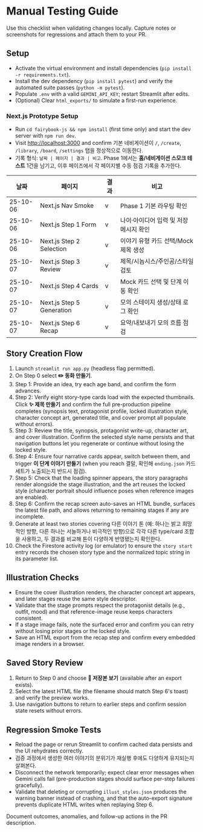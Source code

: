 # Manual Testing Guide

Use this checklist when validating changes locally. Capture notes or screenshots for regressions and attach them to your PR.

## Setup
- Activate the virtual environment and install dependencies (`pip install -r requirements.txt`).
- Install the dev dependency (`pip install pytest`) and verify the automated suite passes (`python -m pytest`).
- Populate `.env` with a valid `GEMINI_API_KEY`; restart Streamlit after edits.
- (Optional) Clear `html_exports/` to simulate a first-run experience.

### Next.js Prototype Setup
- Run `cd fairybook-js && npm install` (first time only) and start the dev server with `npm run dev`.
- Visit <http://localhost:3000> and confirm 기본 네비게이션이 `/`, `/create`, `/library`, `/board`, `/settings` 탭을 정상적으로 이동한다.
- 기록 형식: `날짜 | 페이지 | 결과 | 비고`. Phase 1에서는 **홈/네비게이션 스모크 테스트** 1건을 남기고, 이후 페이즈에서 각 페이지별 수동 점검 기록을 추가한다.

| 날짜 | 페이지 | 결과 | 비고 |
| --- | --- | --- | --- |
| 25-10-06 | Next.js Nav Smoke | v | Phase 1 기본 라우팅 확인 |
| 25-10-06 | Next.js Step 1 Form | v | 나이·아이디어 입력 및 저장 메시지 확인 |
| 25-10-06 | Next.js Step 2 Selection | v | 이야기 유형 카드 선택/Mock 제목 생성 |
| 25-10-07 | Next.js Step 3 Review | v | 제목/시놉시스/주인공/스타일 검토 |
| 25-10-07 | Next.js Step 4 Cards | v | Mock 카드 선택 및 단계 이동 확인 |
| 25-10-07 | Next.js Step 5 Generation | v | 모의 스테이지 생성/상태 로그 확인 |
| 25-10-07 | Next.js Step 6 Recap | v | 요약/내보내기 모의 흐름 점검 |

## Story Creation Flow
1. Launch `streamlit run app.py` (headless flag permitted).
2. On Step 0 select **✏️ 동화 만들기**.
3. Step 1: Provide an idea, try each age band, and confirm the form advances.
4. Step 2: Verify eight story-type cards load with the expected thumbnails. Click **✨ 제목 만들기** and confirm the full pre-production pipeline completes (synopsis text, protagonist profile, locked illustration style, character concept art, generated title, and cover prompt all populate without errors).
5. Step 3: Review the title, synopsis, protagonist write-up, character art, and cover illustration. Confirm the selected style name persists and that navigation buttons let you regenerate or continue without losing the locked style.
6. Step 4: Ensure four narrative cards appear, switch between them, and trigger **이 단계 이야기 만들기** (when you reach 결말, 확인해 `ending.json` 카드 세트가 노출되는지 반드시 점검).
7. Step 5: Check that the loading spinner appears, the story paragraphs render alongside the stage illustration, and the art reuses the locked style (character portrait should influence poses when reference images are enabled).
8. Step 6: Confirm the recap screen auto-saves an HTML bundle, surfaces the latest file path, and allows returning to remaining stages if any are incomplete.
9. Generate at least two stories covering 다른 이야기 톤 (예: 하나는 밝고 희망적인 방향, 다른 하나는 서늘하거나 비극적인 방향)으로 각각 다른 type/card 조합을 사용하고, 두 결과를 비교해 톤이 다양하게 반영됐는지 확인한다.
10. Check the Firestore activity log (or emulator) to ensure the `story start` entry records the chosen story type and the normalized topic string in its parameter list.

## Illustration Checks
- Ensure the cover illustration renders, the character concept art appears, and later stages reuse the same style descriptor.
- Validate that the stage prompts respect the protagonist details (e.g., outfit, mood) and that reference-image reuse keeps characters consistent.
- If a stage image fails, note the surfaced error and confirm you can retry without losing prior stages or the locked style.
- Save an HTML export from the recap step and confirm every embedded image renders in a browser.

## Saved Story Review
1. Return to Step 0 and choose **📂 저장본 보기** (available after an export exists).
2. Select the latest HTML file (the filename should match Step 6's toast) and verify the preview works.
3. Use navigation buttons to return to earlier steps and confirm session state resets without errors.

## Regression Smoke Tests
- Reload the page or rerun Streamlit to confirm cached data persists and the UI rehydrates correctly.
- 검증 과정에서 생성한 여러 이야기의 분위기가 재실행 후에도 다양하게 유지되는지 살펴본다.
- Disconnect the network temporarily; expect clear error messages when Gemini calls fail (pre-production stages should surface per-step failures gracefully).
- Validate that deleting or corrupting `illust_styles.json` produces the warning banner instead of crashing, and that the auto-export signature prevents duplicate HTML writes when replaying Step 6.

Document outcomes, anomalies, and follow-up actions in the PR description.
